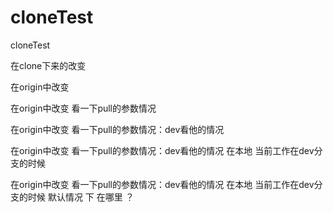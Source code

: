 # cloneTest
cloneTest

在clone下来的改变

在origin中改变

在origin中改变  看一下pull的参数情况

在origin中改变  看一下pull的参数情况：dev看他的情况


在origin中改变 看一下pull的参数情况：dev看他的情况    在本地 当前工作在dev分支的时候

在origin中改变 看一下pull的参数情况：dev看他的情况    在本地 当前工作在dev分支的时候  默认情况 下 在哪里 ？
